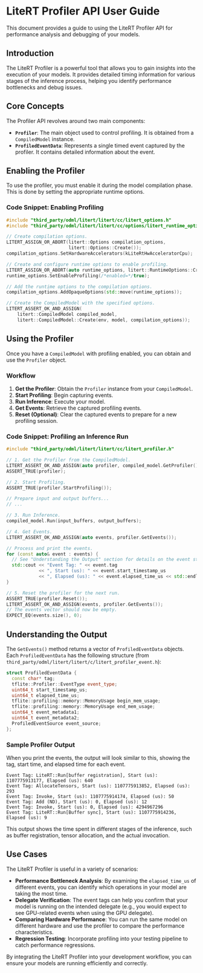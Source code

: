 # LiteRT Profiler API User Guide

This document provides a guide to using the LiteRT Profiler API for performance
analysis and debugging of your models.

## Introduction

The LiteRT Profiler is a powerful tool that allows you to gain insights into the
execution of your models. It provides detailed timing information for various
stages of the inference process, helping you identify performance bottlenecks
and debug issues.

## Core Concepts

The Profiler API revolves around two main components:

*   **`Profiler`**: The main object used to control profiling. It is obtained
from a `CompiledModel` instance.
*   **`ProfiledEventData`**: Represents a single timed event captured by the
profiler. It contains detailed information about the event.

## Enabling the Profiler

To use the profiler, you must enable it during the model compilation phase. This
is done by setting the appropriate runtime options.

### Code Snippet: Enabling Profiling

```cpp
#include "third_party/odml/litert/litert/cc/litert_options.h"
#include "third_party/odml/litert/litert/cc/options/litert_runtime_options.h"

// Create compilation options.
LITERT_ASSIGN_OR_ABORT(litert::Options compilation_options,
                       litert::Options::Create());
compilation_options.SetHardwareAccelerators(kLiteRtHwAcceleratorCpu);

// Create and configure runtime options to enable profiling.
LITERT_ASSIGN_OR_ABORT(auto runtime_options, litert::RuntimeOptions::Create());
runtime_options.SetEnableProfiling(/*enabled=*/true);

// Add the runtime options to the compilation options.
compilation_options.AddOpaqueOptions(std::move(runtime_options));

// Create the CompiledModel with the specified options.
LITERT_ASSERT_OK_AND_ASSIGN(
    litert::CompiledModel compiled_model,
    litert::CompiledModel::Create(env, model, compilation_options));
```

## Using the Profiler

Once you have a `CompiledModel` with profiling enabled, you can obtain and use
the `Profiler` object.

### Workflow

1.  **Get the Profiler**: Obtain the `Profiler` instance from your `CompiledModel`.
2.  **Start Profiling**: Begin capturing events.
3.  **Run Inference**: Execute your model.
4.  **Get Events**: Retrieve the captured profiling events.
5.  **Reset (Optional)**: Clear the captured events to prepare for a new
profiling session.

### Code Snippet: Profiling an Inference Run

```cpp
#include "third_party/odml/litert/litert/cc/litert_profiler.h"

// 1. Get the Profiler from the CompiledModel.
LITERT_ASSERT_OK_AND_ASSIGN(auto profiler, compiled_model.GetProfiler());
ASSERT_TRUE(profiler);

// 2. Start Profiling.
ASSERT_TRUE(profiler.StartProfiling());

// Prepare input and output buffers...
// ...

// 3. Run Inference.
compiled_model.Run(input_buffers, output_buffers);

// 4. Get Events.
LITERT_ASSERT_OK_AND_ASSIGN(auto events, profiler.GetEvents());

// Process and print the events.
for (const auto& event : events) {
  // See "Understanding the Output" section for details on the event structure.
  std::cout << "Event Tag: " << event.tag
            << ", Start (us): " << event.start_timestamp_us
            << ", Elapsed (us): " << event.elapsed_time_us << std::endl;
}

// 5. Reset the profiler for the next run.
ASSERT_TRUE(profiler.Reset());
LITERT_ASSERT_OK_AND_ASSIGN(events, profiler.GetEvents());
// The events vector should now be empty.
EXPECT_EQ(events.size(), 0);
```

## Understanding the Output

The `GetEvents()` method returns a vector of `ProfiledEventData` objects. Each
`ProfiledEventData` has the following structure (from
`third_party/odml/litert/litert/c/litert_profiler_event.h`):

```cpp
struct ProfiledEventData {
  const char* tag;
  tflite::Profiler::EventType event_type;
  uint64_t start_timestamp_us;
  uint64_t elapsed_time_us;
  tflite::profiling::memory::MemoryUsage begin_mem_usage;
  tflite::profiling::memory::MemoryUsage end_mem_usage;
  uint64_t event_metadata1;
  uint64_t event_metadata2;
  ProfiledEventSource event_source;
};
```

### Sample Profiler Output

When you print the events, the output will look similar to this, showing the
tag, start time, and elapsed time for each event.

```
Event Tag: LiteRT::Run[buffer registration], Start (us): 1107775913177, Elapsed (us): 640
Event Tag: AllocateTensors, Start (us): 1107775913852, Elapsed (us): 293
Event Tag: Invoke, Start (us): 1107775914174, Elapsed (us): 50
Event Tag: Add (ND), Start (us): 0, Elapsed (us): 12
Event Tag: Invoke, Start (us): 0, Elapsed (us): 4294967296
Event Tag: LiteRT::Run[Buffer sync], Start (us): 1107775914236, Elapsed (us): 9
```

This output shows the time spent in different stages of the inference, such as
buffer registration, tensor allocation, and the actual invocation.

## Use Cases

The LiteRT Profiler is useful in a variety of scenarios:

*   **Performance Bottleneck Analysis**: By examining the `elapsed_time_us` of
different events, you can identify which operations in your model are taking the
most time.
*   **Delegate Verification**: The event tags can help you confirm that your
model is running on the intended delegate (e.g., you would expect to see
GPU-related events when using the GPU delegate).
*   **Comparing Hardware Performance**: You can run the same model on different
hardware and use the profiler to compare the performance characteristics.
*   **Regression Testing**: Incorporate profiling into your testing pipeline to
catch performance regressions.

By integrating the LiteRT Profiler into your development workflow, you can
ensure your models are running efficiently and correctly.